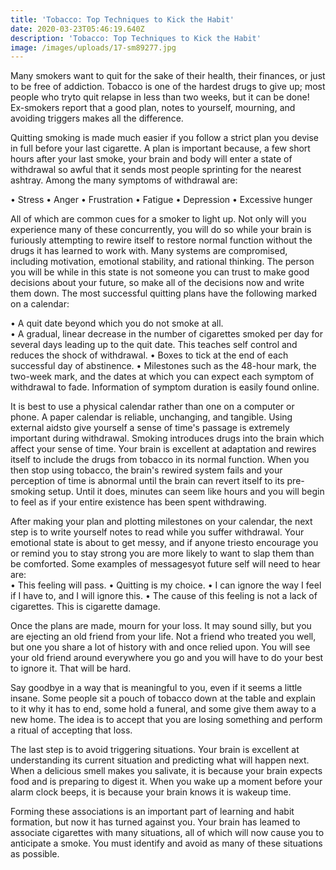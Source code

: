 ```yaml
---
title: 'Tobacco: Top Techniques to Kick the Habit'
date: 2020-03-23T05:46:19.640Z
description: 'Tobacco: Top Techniques to Kick the Habit'
image: /images/uploads/17-sm89277.jpg
---
```

Many smokers want to quit for the sake of their health, their finances, or just to be free of addiction. Tobacco is one of the hardest drugs to give up; most people who tryto quit relapse in less than two weeks, but it can be done! Ex-smokers report that a good plan, notes to yourself, mourning, and avoiding triggers makes all the difference. 

Quitting smoking is made much easier if you follow a strict plan you devise in full before your last cigarette. A plan is important because, a few short hours after your last smoke, your brain and body will enter a state of withdrawal so awful that it sends most people sprinting for the nearest ashtray. Among the many symptoms of withdrawal are:

• Stress  • Anger
• Frustration
• Fatigue
• Depression
• Excessive hunger

All of which are common cues for a smoker to light up. Not only will you experience many of these concurrently, you will do so while your brain is furiously attempting to rewire itself to restore normal function without the drugs it has learned to work with. Many systems are compromised, including motivation, emotional stability, and rational thinking. The person you will be while in this state is not someone you can trust to make good decisions about your future, so make all of the decisions now and write them down. The most successful quitting plans have the following marked on a calendar: 

• A quit date beyond which you do not smoke at all.\
• A gradual, linear decrease in the number of cigarettes smoked per day for several days leading up to the quit date. This teaches self control and reduces the shock of withdrawal.  • Boxes to tick at the end of each successful day of abstinence. 
• Milestones such as the 48-hour mark, the two-week mark, and the dates at which you can expect each symptom of withdrawal to fade. Information of symptom duration is easily found online. 

It is best to use a physical calendar rather than one on a computer or phone. A paper calendar is reliable, unchanging, and tangible. Using external aidsto give yourself a sense of time's passage is extremely important during withdrawal. Smoking introduces drugs into the brain which affect your sense of time. Your brain is excellent at adaptation and rewires itself to include the drugs from tobacco in its normal function. When you then stop using tobacco, the brain's rewired system fails and your perception of time is abnormal until the brain can revert itself to its pre-smoking setup. Until it does, minutes can seem like hours and you will begin to feel as if your entire existence has been spent withdrawing. 

After making your plan and plotting milestones on your calendar, the next step is to write yourself notes to read while you suffer withdrawal. Your emotional state is about to get messy, and if anyone triesto encourage you or remind you to stay strong you are more likely to want to slap them than be comforted. Some examples of messagesyot future self will need to hear are:\
• This feeling will pass.  • Quitting is my choice. 
• I can ignore the way I feel if I have to, and I will ignore this. 
• The cause of this feeling is not a lack of cigarettes. This is cigarette damage. 

Once the plans are made, mourn for your loss. It may sound silly, but you are ejecting an old friend from your life. Not a friend who treated you well, but one you share a lot of history with and once relied upon. You will see your old friend around everywhere you go and you will have to do your best to ignore it. That will be hard. 

Say goodbye in a way that is meaningful to you, even if it seems a little insane. Some people sit a pouch of tobacco down at the table and explain to it why it has to end, some hold a funeral, and some give them away to a new home. The idea is to accept that you are losing something and perform a ritual of accepting that loss. 

The last step is to avoid triggering situations. Your brain is excellent at understanding its current situation and predicting what will happen next. When a delicious smell makes you salivate, it is because your brain expects food and is preparing to digest it. When you wake up a moment before your alarm clock beeps, it is because your brain knows it is wakeup time. 

Forming these associations is an important part of learning and habit formation, but now it has turned against you. Your brain has leamed to associate cigarettes with many situations, all of which will now cause you to anticipate a smoke. You must identify and avoid as many of these situations as possible.
